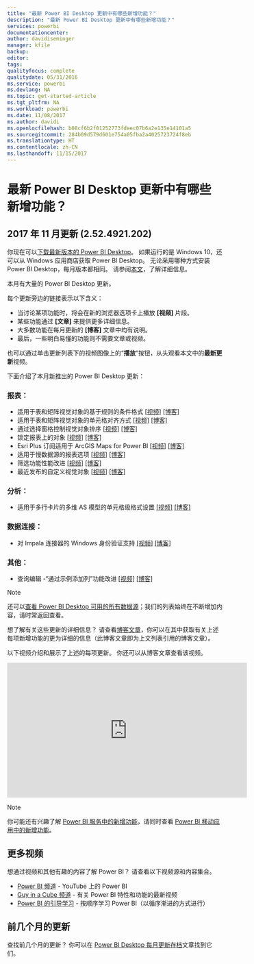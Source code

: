 ```yaml
---
title: "最新 Power BI Desktop 更新中有哪些新增功能？"
description: "最新 Power BI Desktop 更新中有哪些新增功能？"
services: powerbi
documentationcenter: 
author: davidiseminger
manager: kfile
backup: 
editor: 
tags: 
qualityfocus: complete
qualitydate: 05/31/2016
ms.service: powerbi
ms.devlang: NA
ms.topic: get-started-article
ms.tgt_pltfrm: NA
ms.workload: powerbi
ms.date: 11/08/2017
ms.author: davidi
ms.openlocfilehash: b08cf6b2f01252773fdeec07b6a2e135e14101a5
ms.sourcegitcommit: 284b09d579d601e754a05fba2a4025723724f8eb
ms.translationtype: HT
ms.contentlocale: zh-CN
ms.lasthandoff: 11/15/2017
---
```

# <a name="whats-new-in-the-latest-power-bi-desktop-update"></a>最新 Power BI Desktop 更新中有哪些新增功能？

## <a name="november-2017-update-2524921202"></a>2017 年 11 月更新 (2.52.4921.202)

你现在可以[下载最新版本的 Power BI Desktop](https://powerbi.microsoft.com/desktop)。 如果运行的是 Windows 10，还可以从 Windows 应用商店获取 Power BI Desktop。 无论采用哪种方式安装 Power BI Desktop，每月版本都相同。 请参阅[本文](desktop-get-the-desktop.md)，了解详细信息。 

本月有大量的 Power BI Desktop 更新。 

每个更新旁边的链接表示以下含义：

-   当讨论某项功能时，将会在新的浏览器选项卡上播放 **[视频]** 片段。
-   某些功能通过 **[文章]** 来提供更多详细信息。
-   大多数功能在每月更新的 **[博客]** 文章中均有说明。
-   最后，一些明白易懂的功能则不需要文章或视频。

也可以通过单击更新列表下的视频图像上的“**播放**”按钮，从头观看本文中的**最新更新**视频。

下面介绍了本月新推出的 Power BI Desktop 更新：

### <a name="reporting"></a>报表：

-   适用于表和矩阵视觉对象的基于规则的条件格式 [[视频]](https://youtu.be/sI3yRjdnJ7w?t=55s) [[博客]](https://powerbi.microsoft.com/blog/power-bi-desktop-november-2017-feature-summary/#conditionalFormatting) 
-   适用于表和矩阵视觉对象的单元格对齐方式 [[视频]](https://youtu.be/sI3yRjdnJ7w?t=4m16s) [[博客]](https://powerbi.microsoft.com/blog/power-bi-desktop-november-2017-feature-summary/#alignment) 
-   通过选择窗格控制视觉对象排序 [[视频]](https://youtu.be/sI3yRjdnJ7w?t=6m21s) [[博客]](https://powerbi.microsoft.com/blog/power-bi-desktop-november-2017-feature-summary/#selectionPane) 
-   锁定报表上的对象 [[视频]](https://youtu.be/sI3yRjdnJ7w?t=9m2s) [[博客]](https://powerbi.microsoft.com/blog/power-bi-desktop-november-2017-feature-summary/#lock) 
-   Esri Plus 订阅适用于 ArcGIS Maps for Power BI [[视频]](https://youtu.be/sI3yRjdnJ7w?t=10m31s) [[博客]](https://powerbi.microsoft.com/blog/power-bi-desktop-november-2017-feature-summary/#esriPlus) 
-   适用于慢数据源的报表选项 [[视频]](https://youtu.be/sI3yRjdnJ7w?t=16m11s) [[博客]](https://powerbi.microsoft.com/blog/power-bi-desktop-november-2017-feature-summary/#slowDataSource) 
-   筛选功能性能改进 [[视频]](https://youtu.be/sI3yRjdnJ7w?t=20m9s) [[博客]](https://powerbi.microsoft.com/blog/power-bi-desktop-november-2017-feature-summary/#filtering) 
-   最近发布的自定义视觉对象 [[视频]](https://youtu.be/sI3yRjdnJ7w?t=20m50s) [[博客]](https://powerbi.microsoft.com/blog/power-bi-desktop-november-2017-feature-summary/#customVisuals) 


### <a name="analytics"></a>分析：

-   适用于多行卡片的多维 AS 模型的单元格级格式设置 [[视频]](https://youtu.be/sI3yRjdnJ7w?t=27m25s) [[博客]](https://powerbi.microsoft.com/blog/power-bi-desktop-november-2017-feature-summary/#cellLevelFormatting) 


### <a name="data-connectivity"></a>数据连接：

-   对 Impala 连接器的 Windows 身份验证支持 [[视频]](https://youtu.be/sI3yRjdnJ7w?t=28m9s) [[博客]](https://powerbi.microsoft.com/blog/power-bi-desktop-november-2017-feature-summary/#impala) 


### <a name="other"></a>其他：

-   查询编辑 -“通过示例添加列”功能改进 [[视频]](https://youtu.be/sI3yRjdnJ7w?t=28m34s) [[博客]](https://powerbi.microsoft.com/blog/power-bi-desktop-november-2017-feature-summary/#addColumnFromExamples) 



> [!NOTE]
> 还可以[查看 Power BI Desktop 可用的所有数据源](desktop-data-sources.md)；我们的列表始终在不断增加内容，请时常返回查看。

想了解有关这些更新的详细信息？ 请查看[博客文章](https://powerbi.microsoft.com/blog/power-bi-desktop-september-2017-feature-summary)，你可以在其中获取有关上述每项新增功能的更为详细的信息（此博客文章即为上文列表引用的博客文章）。

以下视频介绍和展示了上述的每项更新。 你还可以从博客文章查看该视频。

<iframe width="560" height="315" src="https://www.youtube.com/embed/sI3yRjdnJ7w" frameborder="0" allowfullscreen></iframe>

> [!NOTE]
> 你可能还有兴趣了解 [Power BI 服务中的新增功能](service-whats-new.md)，请同时查看 [Power BI 移动应用中的新增功能](mobile-whats-new-in-the-mobile-apps.md)。

## <a name="more-videos"></a>更多视频

想通过视频和其他有趣的内容了解 Power BI？ 请查看以下视频源和内容集合。

-   [Power BI 频道](https://www.youtube.com/user/mspowerbi) - YouTube 上的 Power BI
-   [Guy in a Cube 频道](https://www.youtube.com/channel/UCFp1vaKzpfvoGai0vE5VJ0w) - 有关 Power BI 特性和功能的最新视频
-   [Power BI 的引导学习](https://powerbi.microsoft.com/guided-learning/) - 按顺序学习 Power BI（以循序渐进的方式进行）

## <a name="previous-months-updates"></a>前几个月的更新

查找前几个月的更新？ 你可以在 [Power BI Desktop 每月更新存档](desktop-latest-update-archive.md)文章找到它们。